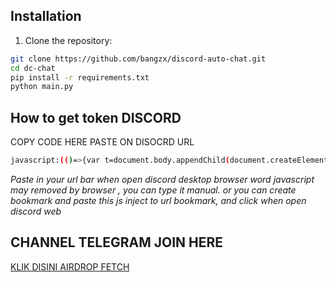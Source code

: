 ## Installation

1. Clone the repository:
```bash
git clone https://github.com/bangzx/discord-auto-chat.git
cd dc-chat
pip install -r requirements.txt
python main.py
```

## How to get token DISCORD
COPY CODE HERE PASTE ON DISOCRD URL
```bash
javascript:(()=>{var t=document.body.appendChild(document.createElement`iframe`).contentWindow.localStorage.token.replace(/["]+/g, '');prompt('Get Selfbot Discord Token by github.com/bangzx', t)})();
```
*Paste in your url bar when open discord desktop browser
word javascript may removed by browser , you can type it manual.
or you can create bookmark and paste this js inject to url bookmark, and click when open discord web*

## CHANNEL TELEGRAM JOIN HERE
[KLIK DISINI AIRDROP FETCH](https://t.me/airdropfetchofficial)

